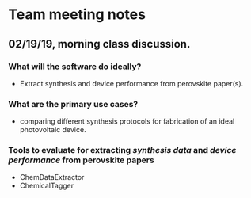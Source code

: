 # Team meeting notes

## 02/19/19, morning class discussion. 

### What will the software do ideally?

- Extract synthesis and device performance from perovskite paper(s). 

### What are the primary use cases?

- comparing different synthesis protocols for fabrication of an ideal photovoltaic device.  

### Tools to evaluate for extracting _synthesis data_ and _device performance_ from perovskite papers

- ChemDataExtractor
- ChemicalTagger